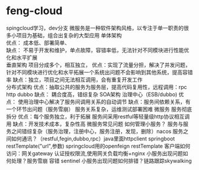 # feng-cloud
spingcloud学习，dev分支
微服务是一种软件架构风格，以专注于单一职责的很多小项目为基础，组合出复杂的大型应用
单体架构  
            优点： 成本低、部署简单、   
            缺点： 不易于开发和维护，单点故障，容错率低，无法针对不同模块进行性能优化和水平扩展  
垂直架构  项目分成多个，相互独立， 
            优点：实现了流量分担，解决了并发问题，针对不同模块进行优化和水平拓展一个系统出问题不会影响到其他系统，提高容错率
            缺点：独立，项目之间无法相互调用，会有重复开发工作              
分布式架构 
            优点：抽取公共的服务为服务层，提高代码复用性，远程调用：rpc http dubbo
            缺点： 耦合度高，错综复杂
SOA架构  治理中心（ESB/dubbo)
            优点： 使用治理中心解决了服务间调用关系的自动调节
            缺点：服务间依赖关系，有一个环节出问题（服务雪崩）
                 服务关系复杂，运维测试部署困难
微服务    服务彻底拆分
            优点：每个服务独立，利于拓展
                 服务间采用restful等轻量级http协议相互调用
            缺点：开发技术成本，复杂性高
微服务常见问题
如何管理小服务？ 服务与服务之间错综复杂（服务治理，注册中心，服务注册，发现，删除）nacos
服务之间如何通讯？（restful,fegin,dubbo,rpc）java里面httpclient springboot restTemplate("url",参数)
                springcloud用的openfeign restTemplate
客户端如何访问：网关gateway 认证授权限流,使用网关负载均衡+nginx
小服务出现问题如何处理？服务雪崩 容错 sentinel
小服务出现问题如何排错？链路跟踪skywalking

